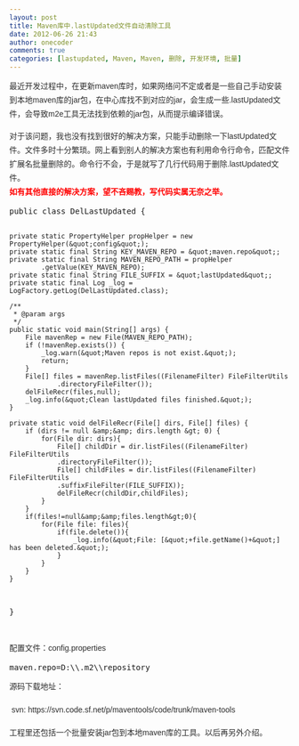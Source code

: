 ```yaml
---
layout: post
title: Maven库中.lastUpdated文件自动清除工具
date: 2012-06-26 21:43
author: onecoder
comments: true
categories: [lastupdated, Maven, Maven, 删除, 开发环境, 批量]
---
```

<p style="padding: 0px 0px 15px; margin: 0px; color: rgb(44, 44, 44); font-family: 宋体, 'Arial Narrow', arial, serif; font-size: 14px; line-height: 28px;">
	<span style="padding: 0px; margin: 0px; font-family: Helvetica, Tahoma, Arial, sans-serif; line-height: 25px; ">最近开发过程中，在更新maven库时，如果网络问不定或者是一些自己手动安装到本地maven库的jar包，在中心库找不到对应的jar，会生成一些.lastUpdated文件，会导致m2e工具无法找到依赖的jar包，从而提示编译错误。</span></p>
<p style="padding: 0px; margin: 0px; color: rgb(44, 44, 44); font-size: 14px; font-family: Helvetica, Tahoma, Arial, sans-serif; line-height: 25px; ">
	对于该问题，我也没有找到很好的解决方案，只能手动删除一下lastUpdated文件。文件多时十分繁琐。网上看到别人的解决方案也有利用命令行命令，匹配文件扩展名批量删除的。命令行不会，于是就写了几行代码用于删除.lastUpdated文件。</p>
<p style="padding: 0px; margin: 0px; color: rgb(44, 44, 44); font-size: 14px; font-family: Helvetica, Tahoma, Arial, sans-serif; line-height: 25px; ">
	<span style="padding: 0px; margin: 0px; color: rgb(255, 0, 0); "><strong style="padding: 0px; margin: 0px; ">如有其他直接的解决方案，望不吝赐教，写代码实属无奈之举。</strong></span></p>
<pre class="brush:java;first-line:1;pad-line-numbers:true;highlight:null;collapse:false;">
public class DelLastUpdated { 
 
    private static PropertyHelper propHelper = new PropertyHelper(&quot;config&quot;); 
    private static final String KEY_MAVEN_REPO = &quot;maven.repo&quot;; 
    private static final String MAVEN_REPO_PATH = propHelper 
            .getValue(KEY_MAVEN_REPO); 
    private static final String FILE_SUFFIX = &quot;lastUpdated&quot;; 
    private static final Log _log = LogFactory.getLog(DelLastUpdated.class); 
 
    /** 
     * @param args 
     */ 
    public static void main(String[] args) { 
        File mavenRep = new File(MAVEN_REPO_PATH); 
        if (!mavenRep.exists()) { 
            _log.warn(&quot;Maven repos is not exist.&quot;); 
            return; 
        } 
        File[] files = mavenRep.listFiles((FilenameFilter) FileFilterUtils 
                .directoryFileFilter()); 
        delFileRecr(files,null); 
        _log.info(&quot;Clean lastUpdated files finished.&quot;); 
    } 
 
    private static void delFileRecr(File[] dirs, File[] files) { 
        if (dirs != null &amp;&amp; dirs.length &gt; 0) { 
            for(File dir: dirs){ 
                File[] childDir = dir.listFiles((FilenameFilter) FileFilterUtils 
                .directoryFileFilter()); 
                File[] childFiles = dir.listFiles((FilenameFilter) FileFilterUtils 
                .suffixFileFilter(FILE_SUFFIX)); 
                delFileRecr(childDir,childFiles); 
            } 
        } 
        if(files!=null&amp;&amp;files.length&gt;0){ 
            for(File file: files){ 
                if(file.delete()){ 
                    _log.info(&quot;File: [&quot;+file.getName()+&quot;] has been deleted.&quot;); 
                } 
            } 
        } 
    } 
 
} 
</pre>
<br />
<span style="color: rgb(44, 44, 44); font-family: Helvetica, Tahoma, Arial, sans-serif; font-size: 14px; line-height: 25px; ">配置文件：config.properties</span><br />
<pre class="brush:xml;first-line:1;pad-line-numbers:true;highlight:null;collapse:false;">
maven.repo=D:\\.m2\\repository 
</pre>
<p style="padding: 0px 0px 15px; margin: 0px; color: rgb(44, 44, 44); font-family: 宋体, 'Arial Narrow', arial, serif; font-size: 14px; line-height: 28px; ">
	<span style="padding: 0px; margin: 0px; font-family: Helvetica, Tahoma, Arial, sans-serif; line-height: 25px; ">源码下载地址：</span></p>
<p style="padding: 0px 0px 15px; margin: 0px; color: rgb(44, 44, 44); font-family: 宋体, 'Arial Narrow', arial, serif; font-size: 14px; line-height: 28px; ">
	&nbsp;svn:&nbsp;https://svn.code.sf.net/p/maventools/code/trunk/maven-tools</p>
<p style="padding: 0px 0px 15px; margin: 0px; color: rgb(44, 44, 44); font-family: 宋体, 'Arial Narrow', arial, serif; font-size: 14px; line-height: 28px; ">
	<span style="padding: 0px; margin: 0px; font-family: Helvetica, Tahoma, Arial, sans-serif; line-height: 25px; ">工程里还包括一个批量安装jar包到本地maven库的工具。以后再另外介绍。</span></p>

